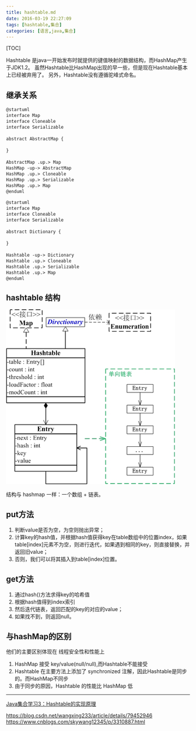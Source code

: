```yaml
---
title: hashtable.md
date: 2016-03-19 22:27:09
tags: [hashtable,集合]
categories: [语言,java,集合]
---
```


[TOC]

Hashtable 是java一开始发布时就提供的键值映射的数据结构，而HashMap产生于JDK1.2。
虽然Hashtable比HashMap出现的早一些，但是现在Hashtable基本上已经被弃用了。
另外，Hashtable没有遵循驼峰式命名。

<!--more-->

## 继承关系

```puml
@startuml
interface Map
interface Cloneable
interface Serializable

abstract AbstractMap {

}

AbstractMap .up.> Map
HashMap -up-> AbstractMap
HashMap .up.> Cloneable
HashMap .up.> Serializable
HashMap .up.> Map
@enduml
```

```puml
@startuml
interface Map
interface Cloneable
interface Serializable

abstract Dictionary {

}

Hashtable -up-> Dictionary
Hashtable .up.> Cloneable
Hashtable .up.> Serializable
Hashtable .up.> Map
@enduml
```

## hashtable 结构

![Hashtable](hashtable/hashtable.png)

结构与 hashmap 一样：一个数组 + 链表。

## put方法

1. 判断value是否为空，为空则抛出异常；
2. 计算key的hash值，并根据hash值获得key在table数组中的位置index，如果table[index]元素不为空，则进行迭代，如果遇到相同的key，则直接替换，并返回旧value；
3. 否则，我们可以将其插入到table[index]位置。

## get方法

1. 通过hash()方法求得key的哈希值
2. 根据hash值得到index索引
3. 然后迭代链表，返回匹配的key的对应的value；
4. 如果找不到，则返回null。

## 与hashMap的区别

他们的主要区别体现在 线程安全性和性能上

1. HashMap 接受 key/value(null/null),而Hashtable不能接受
2. Hashtable 在主要方法上添加了 synchronized 注解，因此Hashtable是同步的。而HashMap不同步
3. 由于同步的原因，Hashtable 的性能比 HashMap 低


----

[Java集合学习3：Hashtable的实现原理](http://tracylihui.github.io/2015/07/01/Java%E9%9B%86%E5%90%88%E5%AD%A6%E4%B9%A03%EF%BC%9AHashtable%E7%9A%84%E5%AE%9E%E7%8E%B0%E5%8E%9F%E7%90%86/)

https://blog.csdn.net/wangxing233/article/details/79452946
https://www.cnblogs.com/skywang12345/p/3310887.html